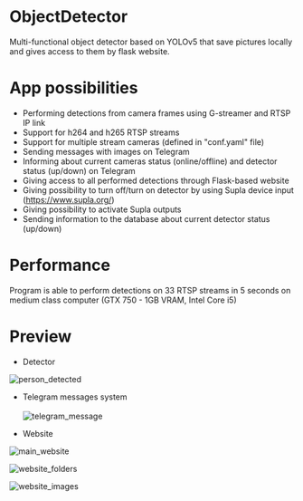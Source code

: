 # ObjectDetector
Multi-functional object detector based on YOLOv5 that save pictures locally and gives access to them by flask website.

# App possibilities
- Performing detections from camera frames using G-streamer and RTSP IP link
- Support for h264 and h265 RTSP streams
- Support for multiple stream cameras (defined in "conf.yaml" file)
- Sending messages with images on Telegram
- Informing about current cameras status (online/offline) and detector status (up/down) on Telegram
- Giving access to all performed detections through Flask-based website
- Giving possibility to turn off/turn on detector by using Supla device input (https://www.supla.org/)
- Giving possibility to activate Supla outputs
- Sending information to the database about current detector status (up/down)

# Performance
Program is able to perform detections on 33 RTSP streams in 5 seconds on medium class computer (GTX 750 - 1GB VRAM, Intel Core i5)

# Preview
- Detector

![person_detected](https://github.com/Kamelleon/ObjectDetector/blob/main/preview_screens/detect%20(1).jpg)


- Telegram messages system<br /><br />
![telegram_message](https://github.com/Kamelleon/ObjectDetector/blob/main/preview_screens/detect%20(1).png)


- Website

![main_website](https://github.com/Kamelleon/ObjectDetector/blob/main/preview_screens/detect%20(2).png)

![website_folders](https://github.com/Kamelleon/ObjectDetector/blob/main/preview_screens/detect%20(3).png)

![website_images](https://github.com/Kamelleon/ObjectDetector/blob/main/preview_screens/detect%20(4).png)

